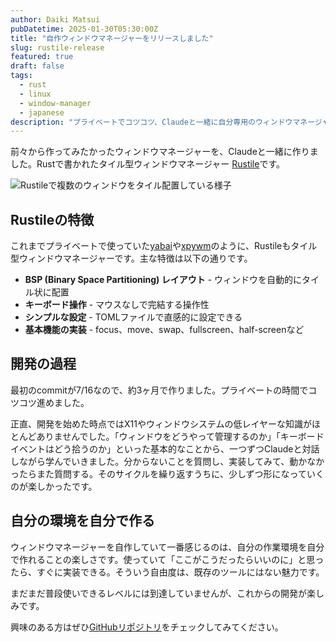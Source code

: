 ```yaml
---
author: Daiki Matsui
pubDatetime: 2025-01-30T05:30:00Z
title: "自作ウィンドウマネージャーをリリースしました"
slug: rustile-release
featured: true
draft: false
tags:
  - rust
  - linux
  - window-manager
  - japanese
description: "プライベートでコツコツ、Claudeと一緒に自分専用のウィンドウマネージャーを2ヶ月で作った話"
---
```


前々から作ってみたかったウィンドウマネージャーを、Claudeと一緒に作りました。Rustで書かれたタイル型ウィンドウマネージャー [Rustile](https://github.com/d-matsui/rustile)です。

![Rustileで複数のウィンドウをタイル配置している様子](/rustile-screenshot.png)

## Rustileの特徴

これまでプライベートで使っていた[yabai](https://github.com/koekeishiya/yabai)や[xpywm](https://github.com/h-ohsaki/xpywm)のように、Rustileもタイル型ウィンドウマネージャーです。主な特徴は以下の通りです。

- **BSP (Binary Space Partitioning) レイアウト** - ウィンドウを自動的にタイル状に配置
- **キーボード操作** - マウスなしで完結する操作性
- **シンプルな設定** - TOMLファイルで直感的に設定できる
- **基本機能の実装** - focus、move、swap、fullscreen、half-screenなど

## 開発の過程

最初のcommitが7/16なので、約3ヶ月で作りました。プライベートの時間でコツコツ進めました。

正直、開発を始めた時点ではX11やウィンドウシステムの低レイヤーな知識がほとんどありませんでした。「ウィンドウをどうやって管理するのか」「キーボードイベントはどう拾うのか」といった基本的なことから、一つずつClaudeと対話しながら学んでいきました。分からないことを質問し、実装してみて、動かなかったらまた質問する。そのサイクルを繰り返すうちに、少しずつ形になっていくのが楽しかったです。

## 自分の環境を自分で作る

ウィンドウマネージャーを自作していて一番感じるのは、自分の作業環境を自分で作れることの楽しさです。使っていて「ここがこうだったらいいのに」と思ったら、すぐに実装できる。そういう自由度は、既存のツールにはない魅力です。

まだまだ普段使いできるレベルには到達していませんが、これからの開発が楽しみです。

興味のある方はぜひ[GitHubリポジトリ](https://github.com/d-matsui/rustile)をチェックしてみてください。

